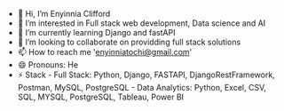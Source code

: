 - 👋 Hi, I’m Enyinnia Clifford
- 👀 I’m interested in Full stack web development, Data science and AI
- 🌱 I’m currently learning Django and fastAPI
- 💞️ I’m looking to collaborate on providding full stack solutions
- 📫 How to reach me 'enyinniatochi@gmail.com'
- 😄 Pronouns: He
- ⚡ Stack
      -  Full Stack: Python, Django, FASTAPI, DjangoRestFramework, Postman, MySQL, PostgreSQL
      -  Data Analytics: Python, Excel, CSV, SQL, MYSQL, PostgreSQL, Tableau, Power BI
<!---
Tenyinnia/Tenyinnia is a ✨ special ✨ repository because its `README.md` (this file) appears on your GitHub profile.
You can click the Preview link to take a look at your changes.
--->
